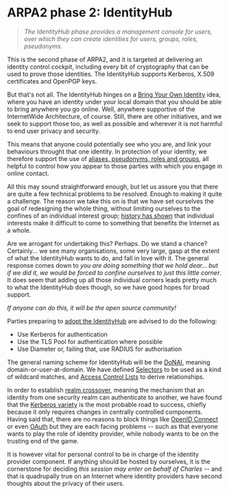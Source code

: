 ARPA2 phase 2: IdentityHub
==========================

>   *The IdentityHub phase provides a management console for users, over which
>   they can create identities for users, groups, roles, pseudonyms.*

This is the second phase of ARPA2, and it is targeted at delivering an
identity control cockpit, including every bit of cryptography that can
be used to prove those identities.  The IdentityHub supports Kerberos,
X.509 certificates and OpenPGP keys.

But that's not all.  The IdentityHub hinges on a
[Bring Your Own Identity](http://internetwide.org/blog/2015/04/22/id-2-byoid.html)
idea, where you have an identity under your local domain that you should
be able to bring anywhere you go online.  Well, anywhere supportive of
the InternetWide Architecture, of course.  Still, there are other
initiatives, and we seek to support those too, as well as possible
and wherever it is not harmful to end user privacy and security.

This means that anyone could potentially see who you are, and link your
behaviours throught that one identity.  In protection of your identity,
we therefore support the use of
[aliases, pseudonyms, roles and groups](http://internetwide.org/blog/2015/04/23/id-3-idforms.html),
all helpful to control how you appear to those parties with which you
engage in online contact.

All this may sound straightforward enough, but let us assure you that
there are quite a few technical problems to be resolved.  Enough to
making it quite a challenge.  The reason we take this on is that we
have set ourselves the goal of redesigning the whole thing, without
limiting ourselves to the confines of an individual interest group;
[history has shown](http://internetwide.org/blog/2015/04/21/id-1-intro.html)
that individual interests make it difficult to come to something
that benefits the Internet as a whole.

Are we arrogant for undertaking this?  Perhaps.
Do we stand a chance?  Certainly... we see many organisations, some
very large, gasp at the extent of what the IdentityHub wants to do,
and fall in love with it.  The general response comes down to
*you are doing something that we hold dear... but if we did it,
we would be forced to confine ourselves to just this little corner*.
It does seem that adding up all those individual corners leads pretty
much to what the IdentityHub does though, so we have good hopes for
broad support.

*If anyone can do this, it will be the open source community!*

Parties preparing to
[adopt the IdentityHub](../starting)
are advised to do the following:

  * Use Kerberos for authentication
  * Use the TLS Pool for authentication where possible
  * Use Diameter or, failing that, use RADIUS for authorisation

The general naming scheme for IdentityHub will be the
[DoNAI](http://donai.arpa2.net),
meaning domain-or-user-at-domain.
We have defined
[Selectors](http://donai.arpa2.net/selector.html)
to be used as a kind of wildcard matches, and
[Access Control Lists](http://donai.arpa2.net/acl.html)
to derive relationships.

In order to establish
[realm crossover](http://realm-xover.arpa2.net),
meaning the mechanism that an identity from one security realm can authenticate
to another, we have found that the
[Kerberos variety](http://realm-xover.arpa2.net/kerberos.html)
is the most probable road to success, chiefly because it only requires changes
in centrally controlled components.  Having said that, there are no reasons
to block things like
[OpenID Connect](http://realm-xover.arpa2.net/openid.html)
or even
[OAuth](http://realm-xover.arpa2.net/oauth.html)
but they are each facing problems -- such as that everyone wants to play
the role of identity provider, while nobody wants to be on the trusting end
of the game.

It is however vital for personal control to be in charge of the identity
provider component.  If anything should be hosted by ourselves, it is the
cornerstone for deciding *this session may enter on behalf of Charles* --
and that is quadrupally true on an Internet where identity providers have
second thoughts about the privacy of their users.



